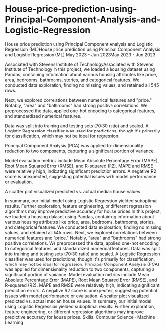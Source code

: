 # House-price-prediction-using-Principal-Component-Analysis-and-Logistic-Regression


House price prediction using Principal Component Analysis and Logistic Regression (ML)House price prediction using Principal Component Analysis and Logistic Regression (ML)
May 2023 - Jun 2023May 2023 - Jun 2023

Associated with Stevens Institute of TechnologyAssociated with Stevens Institute of Technology
In this project, we loaded a housing dataset using Pandas, containing information about various housing attributes like price, area, bedrooms, bathrooms, stories, and categorical features. We conducted data exploration, finding no missing values, and retained all 545 rows.

Next, we explored correlations between numerical features and "price." Notably, "area" and "bathrooms" had strong positive correlations. We preprocessed the data, applied one-hot encoding to categorical features, and standardized numerical features.

Data was split into training and testing sets (70:30 ratio) and scaled. A Logistic Regression classifier was used for predictions, though it's primarily for classification, which may not be ideal for regression.

Principal Component Analysis (PCA) was applied for dimensionality reduction to two components, capturing a significant portion of variance.

Model evaluation metrics include Mean Absolute Percentage Error (MAPE), Root Mean Squared Error (RMSE), and R-squared (R2). MAPE and RMSE were relatively high, indicating significant prediction errors. A negative R2 score is unexpected, suggesting potential issues with model performance or evaluation.

A scatter plot visualized predicted vs. actual median house values.

In summary, our initial model using Logistic Regression yielded suboptimal results. Further exploration, feature engineering, or different regression algorithms may improve predictive accuracy for house prices.In this project, we loaded a housing dataset using Pandas, containing information about various housing attributes like price, area, bedrooms, bathrooms, stories, and categorical features. We conducted data exploration, finding no missing values, and retained all 545 rows. Next, we explored correlations between numerical features and "price." Notably, "area" and "bathrooms" had strong positive correlations. We preprocessed the data, applied one-hot encoding to categorical features, and standardized numerical features. Data was split into training and testing sets (70:30 ratio) and scaled. A Logistic Regression classifier was used for predictions, though it's primarily for classification, which may not be ideal for regression. Principal Component Analysis (PCA) was applied for dimensionality reduction to two components, capturing a significant portion of variance. Model evaluation metrics include Mean Absolute Percentage Error (MAPE), Root Mean Squared Error (RMSE), and R-squared (R2). MAPE and RMSE were relatively high, indicating significant prediction errors. A negative R2 score is unexpected, suggesting potential issues with model performance or evaluation. A scatter plot visualized predicted vs. actual median house values. In summary, our initial model using Logistic Regression yielded suboptimal results. Further exploration, feature engineering, or different regression algorithms may improve predictive accuracy for house prices.
Skills: Computer Science · Machine Learning
